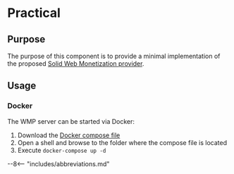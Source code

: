 # Practical

## Purpose

The purpose of this component is to provide a minimal implementation of the proposed [Solid Web Monetization provider](https://knowledgeonwebscale.github.io/solid-web-monetization/spec.html).

## Usage

### Docker
The WMP server can be started via Docker:

1. Download the [Docker compose file](https://github.com/KNowledgeOnWebScale/solid-web-monetization/blob/master/docker-compose.yml)
2. Open a shell and browse to the folder where the compose file is located
3. Execute `docker-compose up -d`


--8<-- "includes/abbreviations.md"